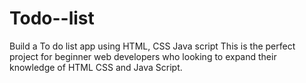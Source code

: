 # Todo--list
Build a To do list app using HTML, CSS Java script
This is the perfect project for beginner web developers who looking to expand their knowledge of HTML CSS and Java Script. 
